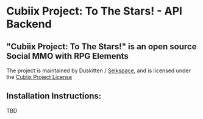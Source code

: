# Cubiix Project: To The Stars! - API Backend

## "Cubiix Project: To The Stars!" is an open source Social MMO with RPG Elements

The project is maintained by Duskitten / [Selkspace](https://selkspace.xyz), and is licensed under the [Cubiix Project License](https://cubiixproject.xyz/en/License)

## Installation Instructions:
TBD
